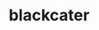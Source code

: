 ---
title: blackcater
github: https://github.com/blackcater
mode: dark
transition: 1s
score: 88.9
archetype:
- Github Actions
---